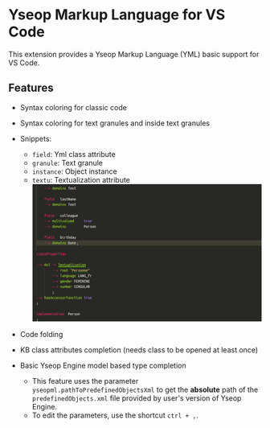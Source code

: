 # Yseop Markup Language for VS Code

This extension provides a Yseop Markup Language (YML) basic support for VS Code.

## Features

- Syntax coloring for classic code
- Syntax coloring for text granules and inside text granules
- Snippets:
    * `field`: Yml class attribute
    * `granule`: Text granule
    * `instance`: Object instance
    * `textu`: Textualization attribute
![Snippet for textualization Gif.](images/textualization.gif "Snippet for textualization.")

- Code folding
- KB class attributes completion (needs class to be opened at least once)
- Basic Yseop Engine model based type completion
    * This feature uses the parameter `yseopml.pathToPredefinedObjectsXml` to get the **absolute** path of the `predefinedObjects.xml` file provided by user's version of Yseop Engine.
    * To edit the parameters, use the shortcut `ctrl + ,`.

[comment]: # (The snippet list can be updated using:)
[comment]: # ( jq -c '.[] | {prefix, description}' client/snippets/snippets.json | sort -V | jq -r '.[]' | xargs -d '\n' -n 2 printf '* `%s`: %s\n' )
[comment]: # (jq is a JSON parser that can be obtained through most Linux package repositories or on https://stedolan.github.io/jq/.)
